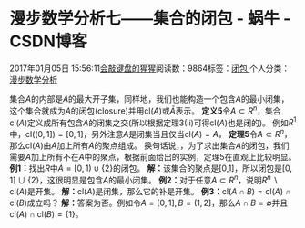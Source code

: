 
# 漫步数学分析七——集合的闭包 - 蜗牛 - CSDN博客


2017年01月05日 15:56:11[会敲键盘的猩猩](https://me.csdn.net/u010182633)阅读数：9864标签：[闭包																](https://so.csdn.net/so/search/s.do?q=闭包&t=blog)个人分类：[漫步数学分析																](https://blog.csdn.net/u010182633/article/category/6571925)


集合$A$的内部是$A$的最大开子集，同样地，我们也能构造一个包含$A$的最小闭集，这个集合就成为$A$的闭包(closure)并用$\text{cl}(A)$或$\bar{A}$表示。
$\textbf{定义5}$令$A\subset R^n$，集合$\text{cl}(A)$定义成所有包含$A$的闭集之交(所以根据定理3$\textrm{(ii)}$可得$\text{cl}(A)$也是闭的)。
例如$R^1$中，$\text{cl}((0,1])=[0,1]$，另外注意$A$是闭集当且仅当$\text{cl}(A)=A$，
$\textbf{定理5}$令$A\subset R^n$，那么$\text{cl}(A)$由$A$加上所有$A$的聚点组成。
换句话说，，为了求出集合$A$的闭包，我们需要$A$加上所有不在$A$中的聚点，根据前面给出的实例，定理5在直观上比较明显。
$\textbf{例1：}$找出$R$中$A=[0,1)\cup\{2\}$的闭包。
$\textbf{解：}$该集合的聚点是[0,1]，所以闭包是$[0,1]\cup\{2\}$，这很明显是包含$A$的最小闭集。
$\textbf{例2：}$对于任意$A\subset R^n$，说明$R^n\backslash\text{cl}(A)$是开集。
$\textbf{解：}$$\text{cl}(A)$是闭集，那么它的补是开集。
$\textbf{例3：}$$\text{cl}(A\cap B)=\text{cl}(A)\cap\text{cl}(B)$成立吗？
$\textbf{解：}$答案为否。例如令$A=[0,1],B=(1,2]$，那么$A\cap B=\emptyset$并且$\text{cl}(A)\cap\text{cl}(B)=\{1\}$。

